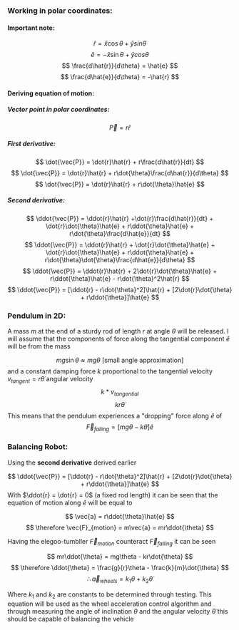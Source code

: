 ### Working in polar coordinates:
#### Important note:
$$
\hat{r} = \hat{x}\cos\theta + \hat{y}sin\theta
$$$$
\hat{e} = -\hat{x}\sin\theta + \hat{y}cos\theta
$$$$
\frac{d\hat{r}}{d\theta} = \hat{e}
$$$$
\frac{d\hat{e}}{d\theta} = -\hat{r}
$$

#### Deriving equation of motion:
##### Vector point in polar coordinates:
$$
\vec{P} = r\hat{r}
$$

##### First derivative:
$$
\dot{\vec{P}} = \dot{r}\hat{r} + r\frac{d\hat{r}}{dt}
$$$$
\dot{\vec{P}} = \dot{r}\hat{r} + r\dot{\theta}\frac{d\hat{r}}{d\theta}
$$$$
\dot{\vec{P}} = \dot{r}\hat{r} + r\dot{\theta}\hat{e}
$$

##### Second derivative:
$$
\ddot{\vec{P}} = \ddot{r}\hat{r} +\dot{r}\frac{d\hat{r}}{dt} + \dot{r}\dot{\theta}\hat{e} + r\ddot{\theta}\hat{e} + r\dot{\theta}\frac{d\hat{e}}{dt}
$$$$
\ddot{\vec{P}} = \ddot{r}\hat{r} + \dot{r}\dot{\theta}\hat{e} + \dot{r}\dot{\theta}\hat{e} + r\ddot{\theta}\hat{e} + r\dot{\theta}\dot{\theta}\frac{d\hat{e}}{d\theta}
$$$$
\ddot{\vec{P}} = \ddot{r}\hat{r} + 2\dot{r}\dot{\theta}\hat{e} + r\ddot{\theta}\hat{e} - r\dot{\theta}^2\hat{r}
$$$$
\ddot{\vec{P}} = [\ddot{r} - r\dot{\theta}^2]\hat{r} + [2\dot{r}\dot{\theta} + r\ddot{\theta}]\hat{e}
$$

### Pendulum in 2D:
A mass $m$ at the end of a sturdy rod of length $r$ at angle $\theta$ will be released.
I will assume that the components of force along the tangential component $\hat{e}$ will be from the mass

$$
mg\sin{\theta} \approx mg\theta \text{ [small angle approximation]}
$$
and a constant damping force $k$ proportional to the tangential velocity $v_{tangent} = r\dot{\theta}$ angular velocity
$$
k * v_{tangential}
$$$$
kr\dot{\theta}
$$
This means that the pendulum experiences a "dropping" force along $\hat{e}$ of
$$
\vec{F}_{falling} = [mg\theta - k\dot{\theta}]\hat{e}
$$

### Balancing Robot:
Using the **second derivative** derived earlier

$$
\ddot{\vec{P}} = [\ddot{r} - r\dot{\theta}^2]\hat{r} + [2\dot{r}\dot{\theta} + r\ddot{\theta}]\hat{e}
$$
With $\ddot{r} = \dot{r} = 0$ (a fixed rod length) it can be seen that the equation of motion along $\hat{e}$ will be equal to

$$
\vec{a} = r\ddot{\theta}\hat{e}
$$$$
\therefore \vec{F}_{motion} = m\vec{a} = mr\ddot{\theta}
$$

Having the elegoo-tumbller $\vec{F}_{motion}$ counteract $\vec{F}_{falling}$ it can be seen

$$
mr\ddot{\theta} = mg\theta - kr\dot{\theta}
$$$$
\therefore \ddot{\theta} = \frac{g}{r}\theta - \frac{k}{m}\dot{\theta}
$$$$
\therefore \vec{a}_{wheels} = k_1\theta + k_2\dot{\theta}
$$

Where $k_1$ and $k_2$ are constants to be determined through testing. This equation will be used as the wheel acceleration control algorithm and through measuring the angle of inclination $\theta$ and the angular velocity $\dot{\theta}$ this should be capable of balancing the vehicle

